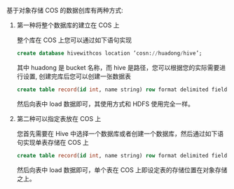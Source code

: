 基于对象存储 COS 的数据创库有两种方式:

1. 第一种将整个数据库的建立在 COS 上

    整个库在 COS 上您可以通过如下语句实现
    
    ``` sql
    create database hivewithcos location ’cosn://huadong/hive’;
    ```

    其中 huadong 是 bucket 名称，而 hive 是路径，您可以根据您的实际需要进行设置, 创建完库后您可以创建一张数据表

    ``` sql
    create table record(id int, name string) row format delimited fields terminated by ’,’ stored as textfile;
    ```

    然后向表中 load 数据即可，其使用方式和 HDFS 使用完全一样。

2. 第二种可以指定表放在 COS 上

    您首先需要在 Hive 中选择一个数据库或者创建一个数据库，然后通过如下语句实现单表存储在 COS 上

    ``` sql
    create table record(id int, name string) row format delimited fields terminated by ’,’ stored as textfile location ’cosn://huadong/hive/cos’;
    ```

    然后向表中 load 数据即可，单个表在 COS 上即设定表的存储位置在对象存储之上。